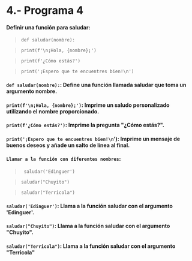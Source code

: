 # 4.- Programa 4
#### Definir una función para saludar: 
> ```def saludar(nombre):```

> ```print(f'\n¡Hola, {nombre}¡')```

> ```print(f'¿Cómo estás?')```

>  ```print('¡Espero que te encuentres bien!\n')```

#### ```def saludar(nombre):```: Define una función llamada saludar que toma un argumento nombre.
#### ```print(f'\n¡Hola, {nombre}¡')```: Imprime un saludo personalizado utilizando el nombre proporcionado.
#### ```print(f'¿Cómo estás?')```: Imprime la pregunta "¿Cómo estás?".
#### ```print('¡Espero que te encuentres bien!\n```'): Imprime un mensaje de buenos deseos y añade un salto de línea al final.
#### ```Llamar a la función con diferentes nombres```: 
>``` saludar('Edinguer')```

> ```saludar("Chuyito")```

> ```saludar("Terricola")```

#### ```saludar('Edinguer')```: Llama a la función saludar con el argumento 'Edinguer'.
#### ```saludar("Chuyito")```: Llama a la función saludar con el argumento "Chuyito".
#### ```saludar("Terricola")```: Llama a la función saludar con el argumento "Terricola"
